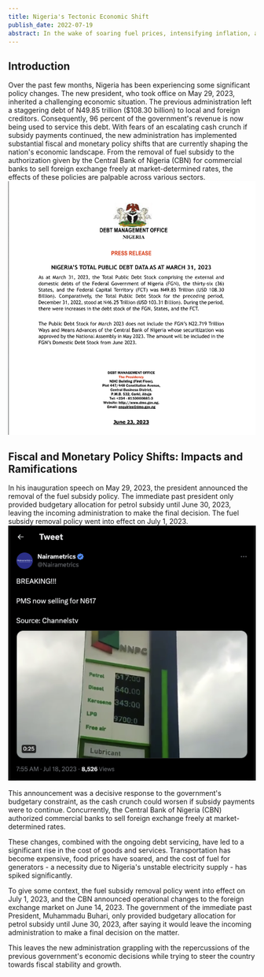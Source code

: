 ```yaml
---
title: Nigeria's Tectonic Economic Shift
publish_date: 2022-07-19
abstract: In the wake of soaring fuel prices, intensifying inflation, and a fluctuating exchange rate, everyday life in Nigeria has become a tangle of challenges. The effects ripple through our transportation, our food, our essential goods, and undeniably, our livelihoods. Amid this turbulence, I am making a decisive pivot, restructuring Ovabor Development Labs Limited to help navigate the storm. 
---
```


## Introduction
Over the past few months, Nigeria has been experiencing some significant policy changes. The new president, who took office on May 29, 2023, inherited a challenging economic situation. The previous administration left a staggering debt of N49.85 trillion ($108.30 billion) to local and foreign creditors. Consequently, 96 percent of the government's revenue is now being used to service this debt. With fears of an escalating cash crunch if subsidy payments continued, the new administration has implemented substantial fiscal and monetary policy shifts that are currently shaping the nation's economic landscape.  From the removal of fuel subsidy to the authorization given by the Central Bank of Nigeria (CBN) for commercial banks to sell foreign exchange freely at market-determined rates, the effects of these policies are palpable across various sectors.
  <img src="second/dmo.png"/>

## Fiscal and Monetary Policy Shifts: Impacts and Ramifications
In his inauguration speech on May 29, 2023, the president announced the removal of the fuel subsidy policy. The immediate past president only provided budgetary allocation for petrol subsidy until June 30, 2023, leaving the incoming administration to make the final decision. The fuel subsidy removal policy went into effect on July 1, 2023. 
 <img src="second/oil.png"/>







This announcement was a decisive response to the government's budgetary constraint, as the cash crunch could worsen if subsidy payments were to continue. Concurrently, the Central Bank of Nigeria (CBN) authorized commercial banks to sell foreign exchange freely at market-determined rates.

These changes, combined with the ongoing debt servicing, have led to a significant rise in the cost of goods and services. Transportation has become expensive, food prices have soared, and the cost of fuel for generators - a necessity due to Nigeria's unstable electricity supply - has spiked significantly.

To give some context, the fuel subsidy removal policy went into effect on July 1, 2023, and the CBN announced operational changes to the foreign exchange market on June 14, 2023. The government of the immediate past President, Muhammadu Buhari, only provided budgetary allocation for petrol subsidy until June 30, 2023, after saying it would leave the incoming administration to make a final decision on the matter.

This leaves the new administration grappling with the repercussions of the previous government's economic decisions while trying to steer the country towards fiscal stability and growth.
